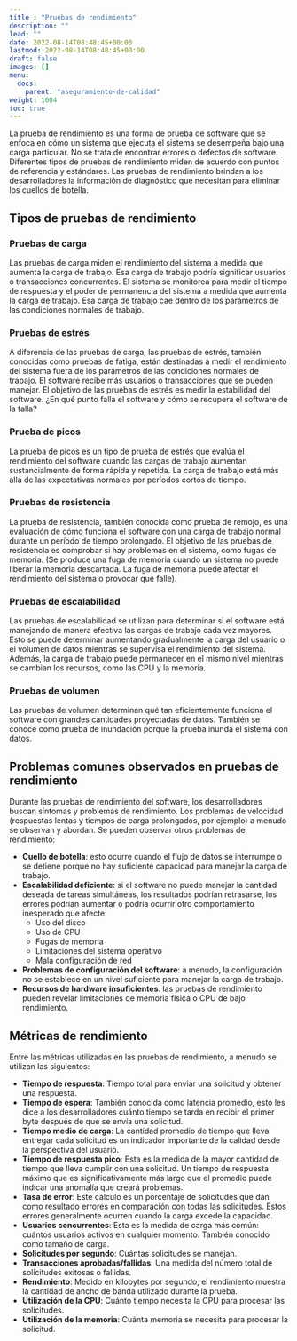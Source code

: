 ```yaml
---
title : "Pruebas de rendimiento"
description: ""
lead: ""
date: 2022-08-14T08:48:45+00:00
lastmod: 2022-08-14T08:48:45+00:00
draft: false
images: []
menu:
  docs:
    parent: "aseguramiento-de-calidad"
weight: 1004
toc: true
---
```


La prueba de rendimiento es una forma de prueba de software que se enfoca en cómo un sistema que ejecuta el sistema se desempeña bajo una carga particular. No se trata de encontrar errores o defectos de software. Diferentes tipos de pruebas de rendimiento miden de acuerdo con puntos de referencia y estándares. Las pruebas de rendimiento brindan a los desarrolladores la información de diagnóstico que necesitan para eliminar los cuellos de botella.

## Tipos de pruebas de rendimiento

### Pruebas de carga

Las pruebas de carga miden el rendimiento del sistema a medida que aumenta la carga de trabajo. Esa carga de trabajo podría significar usuarios o transacciones concurrentes. El sistema se monitorea para medir el tiempo de respuesta y el poder de permanencia del sistema a medida que aumenta la carga de trabajo. Esa carga de trabajo cae dentro de los parámetros de las condiciones normales de trabajo.

### Pruebas de estrés

A diferencia de las pruebas de carga, las pruebas de estrés, también conocidas como pruebas de fatiga, están destinadas a medir el rendimiento del sistema fuera de los parámetros de las condiciones normales de trabajo. El software recibe más usuarios o transacciones que se pueden manejar. El objetivo de las pruebas de estrés es medir la estabilidad del software. ¿En qué punto falla el software y cómo se recupera el software de la falla?

### Prueba de picos

La prueba de picos es un tipo de prueba de estrés que evalúa el rendimiento del software cuando las cargas de trabajo aumentan sustancialmente de forma rápida y repetida. La carga de trabajo está más allá de las expectativas normales por períodos cortos de tiempo.

### Pruebas de resistencia

La prueba de resistencia, también conocida como prueba de remojo, es una evaluación de cómo funciona el software con una carga de trabajo normal durante un período de tiempo prolongado. El objetivo de las pruebas de resistencia es comprobar si hay problemas en el sistema, como fugas de memoria. (Se produce una fuga de memoria cuando un sistema no puede liberar la memoria descartada. La fuga de memoria puede afectar el rendimiento del sistema o provocar que falle).

### Pruebas de escalabilidad

Las pruebas de escalabilidad se utilizan para determinar si el software está manejando de manera efectiva las cargas de trabajo cada vez mayores. Esto se puede determinar aumentando gradualmente la carga del usuario o el volumen de datos mientras se supervisa el rendimiento del sistema. Además, la carga de trabajo puede permanecer en el mismo nivel mientras se cambian los recursos, como las CPU y la memoria.

### Pruebas de volumen

Las pruebas de volumen determinan qué tan eficientemente funciona el software con grandes cantidades proyectadas de datos. También se conoce como prueba de inundación porque la prueba inunda el sistema con datos.

## Problemas comunes observados en pruebas de rendimiento

Durante las pruebas de rendimiento del software, los desarrolladores buscan síntomas y problemas de rendimiento. Los problemas de velocidad (respuestas lentas y tiempos de carga prolongados, por ejemplo) a menudo se observan y abordan. Se pueden observar otros problemas de rendimiento:

- **Cuello de botella**: esto ocurre cuando el flujo de datos se interrumpe o se detiene porque no hay suficiente capacidad para manejar la carga de trabajo.
- **Escalabilidad deficiente**: si el software no puede manejar la cantidad deseada de tareas simultáneas, los resultados podrían retrasarse, los errores podrían aumentar o podría ocurrir otro comportamiento inesperado que afecte:
  - Uso del disco
  - Uso de CPU
  - Fugas de memoria
  - Limitaciones del sistema operativo
  - Mala configuración de red
- **Problemas de configuración del software**: a menudo, la configuración no se establece en un nivel suficiente para manejar la carga de trabajo.
- **Recursos de hardware insuficientes**: las pruebas de rendimiento pueden revelar limitaciones de memoria física o CPU de bajo rendimiento.

## Métricas de rendimiento

Entre las métricas utilizadas en las pruebas de rendimiento, a menudo se utilizan las siguientes:

- **Tiempo de respuesta**: Tiempo total para enviar una solicitud y obtener una respuesta.
- **Tiempo de espera**: También conocida como latencia promedio, esto les dice a los desarrolladores cuánto tiempo se tarda en recibir el primer byte después de que se envía una solicitud.
- **Tiempo medio de carga**: La cantidad promedio de tiempo que lleva entregar cada solicitud es un indicador importante de la calidad desde la perspectiva del usuario.
- **Tiempo de respuesta pico**: Esta es la medida de la mayor cantidad de tiempo que lleva cumplir con una solicitud. Un tiempo de respuesta máximo que es significativamente más largo que el promedio puede indicar una anomalía que creará problemas.
- **Tasa de error**: Este cálculo es un porcentaje de solicitudes que dan como resultado errores en comparación con todas las solicitudes. Estos errores generalmente ocurren cuando la carga excede la capacidad.
- **Usuarios concurrentes**: Esta es la medida de carga más común: cuántos usuarios activos en cualquier momento. También conocido como tamaño de carga.
- **Solicitudes por segundo**: Cuántas solicitudes se manejan.
- **Transacciones aprobadas/fallidas**: Una medida del número total de solicitudes exitosas o fallidas.
- **Rendimiento**: Medido en kilobytes por segundo, el rendimiento muestra la cantidad de ancho de banda utilizado durante la prueba.
- **Utilización de la CPU**: Cuánto tiempo necesita la CPU para procesar las solicitudes.
- **Utilización de la memoria**: Cuánta memoria se necesita para procesar la solicitud.
